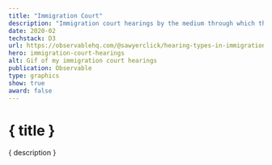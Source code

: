 ```yaml
---
title: "Immigration Court"
description: "Immigration court hearings by the medium through which they are presided over"
date: 2020-02
techstack: D3
url: https://observablehq.com/@sawyerclick/hearing-types-in-immigration-courts-for-fy2020s-1st-quarte
hero: immigration-court-hearings
alt: Gif of my immigration court hearings
publication: Observable
type: graphics
show: true
award: false
---
```


# { title }

{ description }
